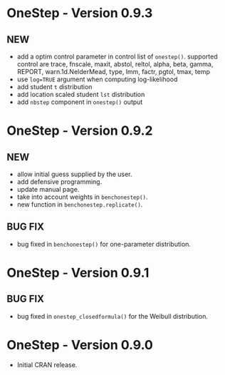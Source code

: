 # OneStep - Version 0.9.3

## NEW

-   add a optim control parameter in control list of `onestep()`. supported control are trace, fnscale, maxit, abstol, reltol, alpha, beta, gamma, REPORT, warn.1d.NelderMead, type, lmm, factr, pgtol, tmax, temp
-   use `log=TRUE` argument when computing log-likelihood
-   add student `t` distribution
-   add location scaled student `lst` distribution
-   add `nbstep` component in `onestep()` output

# OneStep - Version 0.9.2

## NEW

-   allow initial guess supplied by the user.
-   add defensive programming.
-   update manual page.
-   take into account weights in `benchonestep()`.
-   new function in `benchonestep.replicate()`.

## BUG FIX

-   bug fixed in `benchonestep()` for one-parameter distribution.

# OneStep - Version 0.9.1

## BUG FIX

-   bug fixed in `onestep_closedformula()` for the Weibull distribution.

# OneStep - Version 0.9.0

-   Initial CRAN release.
